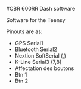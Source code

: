 #CBR 600RR Dash software

Software for the Teensy

Pinouts are as:
* GPS Serial1
* Bluetooth Serial2
* Nextion SoftSerial (,)
* K-Line Serial3 (7,8)
* Affectation des boutons
 * Btn 1
 * Btn 2
